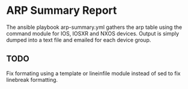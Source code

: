 # ARP Summary Report

The ansible playbook arp-summary.yml gathers the arp table using the command module for IOS, IOSXR and NXOS devices.  Output is simply dumped into a text file and emailed for each device group.

## TODO

Fix formating using a template or lineinfile module instead of sed to fix linebreak formatting.

